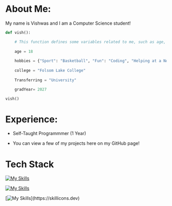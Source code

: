  # About Me:

My name is Vishwas and I am a Computer Science student!

```python
def vish():

    # This function defines some variables related to me, such as age, hobbies, college, graduation year, and transferring status.
    
    age = 18
        
    hobbies = {"Sport": "Basketball", "Fun": "Coding", "Helping at a Non-Profit Organization": "BAPS Charities"}
        
    college = "Folsom Lake College"
        
    Transferring = "University"

    gradYear= 2027

vish()
```
# Experience:

* Self-Taught Programmmer (1 Year) 
    
* You can view a few of my projects here on my GitHub page!

# Tech Stack
[![My Skills](https://skillicons.dev/icons?i=js,html,css,tailwind,react)](https://skillicons.dev)

[![My Skills](https://skillicons.dev/icons?i=py,lua,vscode,replit,discord)](https://skillicons.dev)

[![My Skills](https://skillicons.dev/icons?i=unity,ps,)](https://skillicons.dev)
